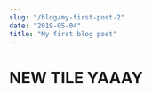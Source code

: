 ```yaml
---
slug: "/blog/my-first-post-2"
date: "2019-05-04"
title: "My first blog post"
---
```

# NEW TILE YAAAY